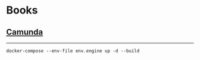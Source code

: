 # Books
## [Camunda](http://localhost:8080/engine-rest/version)

---

```shell
docker-compose --env-file env.engine up -d --build
```